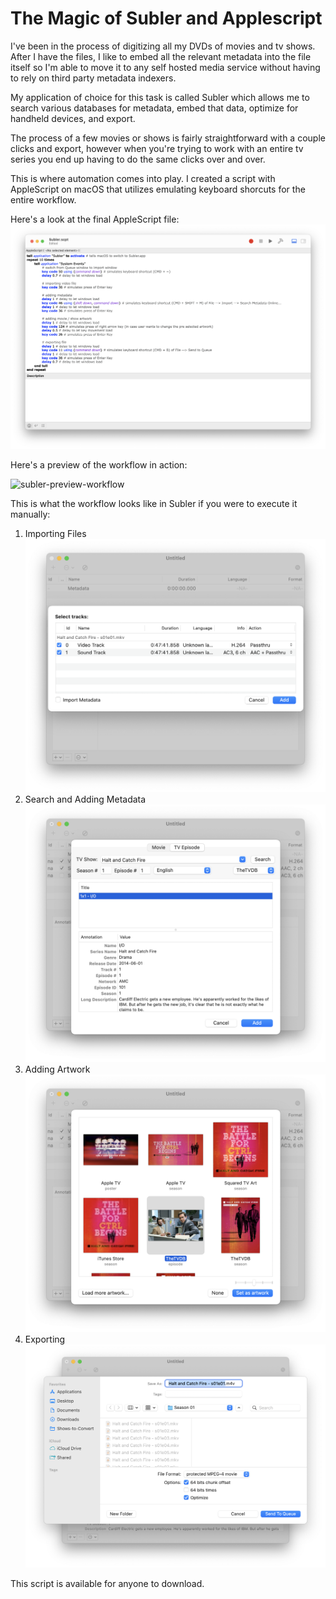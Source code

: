 # The Magic of Subler and Applescript

I've been in the process of digitizing all my DVDs of movies and tv shows. After I have the files, I like to embed all the relevant metadata into the file itself so I'm able to move it to any self hosted media service without having to rely on third party metadata indexers.

My application of choice for this task is called Subler which allows me to search various databases for metadata, embed that data, optimize for handheld devices, and export.

The process of a few movies or shows is fairly straightforward with a couple clicks and export, however when you're trying to work with an entire tv series you end up having to do the same clicks over and over.

This is where automation comes into play. I created a script with AppleScript on macOS that utilizes emulating keyboard shorcuts for the entire workflow.

Here's a look at the final AppleScript file:
![subler-script](./Screenshots/Script.png)

Here's a preview of the workflow in action:

![subler-preview-workflow](./Videos/Subler-Script.gif)

This is what the workflow looks like in Subler if you were to execute it manually:

1. Importing Files
![subler-importing-files](./Screenshots/Step-2-Import-File.png)
2. Search and Adding Metadata
![subler-adding-metadata](./Screenshots/Step-3-Add-Metadata.png)
3. Adding Artwork 
![subler-adding-artwork-1](./Screenshots/Step-4-Adding-Artwork-1.png)
4. Exporting
![subler-exporting](./Screenshots/Step-5-Exporting.png)

This script is available for anyone to download. 

